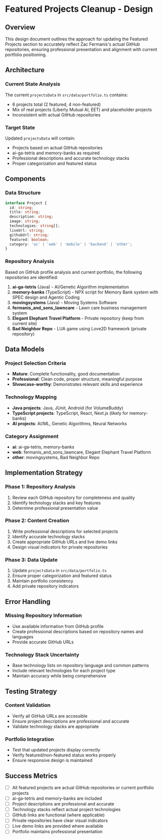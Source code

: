 # Featured Projects Cleanup - Design

## Overview
This design document outlines the approach for updating the Featured Projects section to accurately reflect Zac Fermanis's actual GitHub repositories, ensuring professional presentation and alignment with current portfolio positioning.

## Architecture

### Current State Analysis
The current `projectsData` in `src/data/portfolio.ts` contains:
- 6 projects total (2 featured, 4 non-featured)
- Mix of real projects (Liberty Mutual AI, EET) and placeholder projects
- Inconsistent with actual GitHub repositories

### Target State
Updated `projectsData` will contain:
- Projects based on actual GitHub repositories
- ai-ga-tetris and memory-banks as required
- Professional descriptions and accurate technology stacks
- Proper categorization and featured status

## Components

### Data Structure
```typescript
interface Project {
  id: string;
  title: string;
  description: string;
  image: string;
  technologies: string[];
  liveUrl: string;
  githubUrl: string;
  featured: boolean;
  category: 'ai' | 'web' | 'mobile' | 'backend' | 'other';
}
```

### Repository Analysis
Based on GitHub profile analysis and current portfolio, the following repositories are identified:

1. **ai-ga-tetris** (Java) - AI/Genetic Algorithm implementation
2. **memory-banks** (TypeScript) - NPX script for Memory Bank system with SPEC design and Agentic Coding
3. **movingsystems** (Java) - Moving Systems Software
4. **fermanis_and_sons_lawncare** - Lawn care business management system
5. **Elegant Elephant Travel Platform** - Private repository (keep from current site)
6. **Bad Neighbor Repo** - LUA game using Love2D framework (private repository)

## Data Models

### Project Selection Criteria
- **Mature**: Complete functionality, good documentation
- **Professional**: Clean code, proper structure, meaningful purpose
- **Showcase-worthy**: Demonstrates relevant skills and experience

### Technology Mapping
- **Java projects**: Java, JUnit, Android (for VolumeBuddy)
- **TypeScript projects**: TypeScript, React, Next.js (likely for memory-banks)
- **AI projects**: AI/ML, Genetic Algorithms, Neural Networks

### Category Assignment
- **ai**: ai-ga-tetris, memory-banks
- **web**: fermanis_and_sons_lawncare, Elegant Elephant Travel Platform
- **other**: movingsystems, Bad Neighbor Repo

## Implementation Strategy

### Phase 1: Repository Analysis
1. Review each GitHub repository for completeness and quality
2. Identify technology stacks and key features
3. Determine professional presentation value

### Phase 2: Content Creation
1. Write professional descriptions for selected projects
2. Identify accurate technology stacks
3. Create appropriate GitHub URLs and live demo links
4. Design visual indicators for private repositories

### Phase 3: Data Update
1. Update `projectsData` in `src/data/portfolio.ts`
2. Ensure proper categorization and featured status
3. Maintain portfolio consistency
4. Add private repository indicators

## Error Handling

### Missing Repository Information
- Use available information from GitHub profile
- Create professional descriptions based on repository names and languages
- Provide accurate GitHub URLs

### Technology Stack Uncertainty
- Base technology lists on repository language and common patterns
- Include relevant technologies for each project type
- Maintain accuracy while being comprehensive

## Testing Strategy

### Content Validation
- Verify all GitHub URLs are accessible
- Ensure project descriptions are professional and accurate
- Validate technology stacks are appropriate

### Portfolio Integration
- Test that updated projects display correctly
- Verify featured/non-featured status works properly
- Ensure responsive design is maintained

## Success Metrics

- [ ] All featured projects are actual GitHub repositories or current portfolio projects
- [ ] ai-ga-tetris and memory-banks are included
- [ ] Project descriptions are professional and accurate
- [ ] Technology stacks reflect actual project technologies
- [ ] GitHub links are functional (where applicable)
- [ ] Private repositories have clear visual indicators
- [ ] Live demo links are provided where available
- [ ] Portfolio maintains professional presentation 